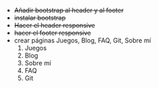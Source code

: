* ~~Añadir bootstrap al header y al footer~~
* ~~instalar bootstrap~~
* ~~Hacer el header responsive~~
* ~~hacer el footer responsive~~
* crear páginas Juegos, Blog, FAQ, Git, Sobre mí
    1. Juegos
    2. Blog
    1. Sobre mí
    3. FAQ
    4. Git